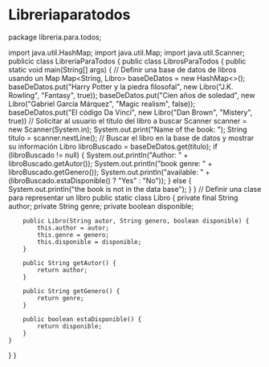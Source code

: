 # Libreriaparatodos
package libreria.para.todos;

import java.util.HashMap;
import java.util.Map;
import java.util.Scanner;
publicic class LibreriaParaTodos {
public class LibrosParaTodos {
    public static void main(String[] args) {
        // Definir una base de datos de libros usando un Map
        Map<String, Libro> baseDeDatos = new HashMap<>();
        baseDeDatos.put("Harry Potter y la piedra filosofal", new Libro("J.K. Rowling", "Fantasy", true));
        baseDeDatos.put("Cien años de soledad", new Libro("Gabriel García Márquez", "Magic realism", false));
        baseDeDatos.put("El código Da Vinci", new Libro("Dan Brown", "Mistery", true))
        // Solicitar al usuario el título del libro a buscar
        Scanner scanner = new Scanner(System.in);
        System.out.print("Name of the book: ");
        String titulo = scanner.nextLine(); 
        // Buscar el libro en la base de datos y mostrar su información
        Libro libroBuscado = baseDeDatos.get(titulo);
        if (libroBuscado != null) {
            System.out.println("Author: " + libroBuscado.getAutor());
            System.out.println("book genre: " + libroBuscado.getGenero());
            System.out.println("available: " + (libroBuscado.estaDisponible() ? "Yes" : "No"));
        } else {
            System.out.println("the book is not in the data base");
        }
    }
    // Definir una clase para representar un libro
    public static class Libro {
        private final String author;
        private String genre;
        private boolean disponible;

        public Libro(String autor, String genero, boolean disponible) {
            this.author = autor;
            this.genre = genero;
            this.disponible = disponible;
        }

        public String getAutor() {
            return author;
        }

        public String getGenero() {
            return genre;
        }

        public boolean estaDisponible() {
            return disponible;
        }
    }
}
}
    
